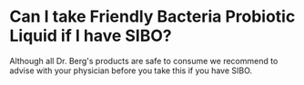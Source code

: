 # Can I take Friendly Bacteria Probiotic Liquid if I have SIBO?

Although all Dr. Berg's products are safe to consume we recommend to advise with your physician before you take this if you have SIBO.
